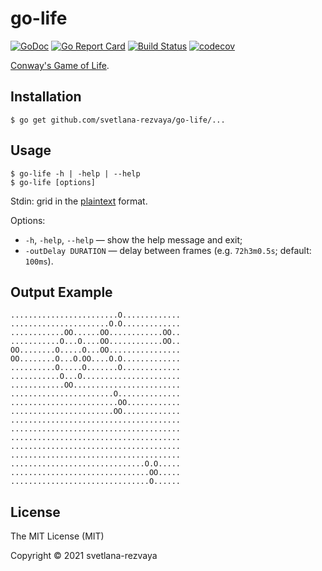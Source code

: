 # go-life

[![GoDoc](https://godoc.org/github.com/svetlana-rezvaya/go-life?status.svg)](https://godoc.org/github.com/svetlana-rezvaya/go-life)
[![Go Report Card](https://goreportcard.com/badge/github.com/svetlana-rezvaya/go-life)](https://goreportcard.com/report/github.com/svetlana-rezvaya/go-life)
[![Build Status](https://app.travis-ci.com/svetlana-rezvaya/go-life.svg?branch=master)](https://app.travis-ci.com/svetlana-rezvaya/go-life)
[![codecov](https://codecov.io/gh/svetlana-rezvaya/go-life/branch/master/graph/badge.svg)](https://codecov.io/gh/svetlana-rezvaya/go-life)

[Conway's Game of Life](https://en.wikipedia.org/wiki/Conway's_Game_of_Life).

## Installation

```
$ go get github.com/svetlana-rezvaya/go-life/...
```

## Usage

```
$ go-life -h | -help | --help
$ go-life [options]
```

Stdin: grid in the [plaintext](https://www.conwaylife.com/wiki/Plaintext) format.

Options:

- `-h`, `-help`, `--help` &mdash; show the help message and exit;
- `-outDelay DURATION` &mdash; delay between frames (e.g. `72h3m0.5s`; default: `100ms`).

## Output Example

```
........................O.............
......................O.O.............
............OO......OO............OO..
...........O...O....OO............OO..
OO........O.....O...OO................
OO........O...O.OO....O.O.............
..........O.....O.......O.............
...........O...O......................
............OO........................
.......................O..............
........................OO............
.......................OO.............
......................................
......................................
......................................
......................................
......................................
..............................O.O.....
...............................OO.....
...............................O......
```

## License

The MIT License (MIT)

Copyright &copy; 2021 svetlana-rezvaya
